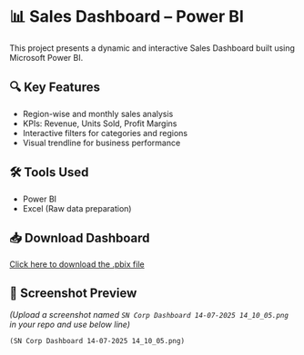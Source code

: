 # 📊 Sales Dashboard – Power BI

This project presents a dynamic and interactive Sales Dashboard built using Microsoft Power BI.

## 🔍 Key Features
- Region-wise and monthly sales analysis
- KPIs: Revenue, Units Sold, Profit Margins
- Interactive filters for categories and regions
- Visual trendline for business performance

## 🛠 Tools Used
- Power BI
- Excel (Raw data preparation)

## 📥 Download Dashboard
[Click here to download the .pbix file](https://drive.google.com/uc?export=download&id=170VR4ABNIC9z6PY6fgJUuoS3eAQku2to)

## 📸 Screenshot Preview
*(Upload a screenshot named `SN Corp Dashboard 14-07-2025 14_10_05.png` in your repo and use below line)*

```md
(SN Corp Dashboard 14-07-2025 14_10_05.png)
